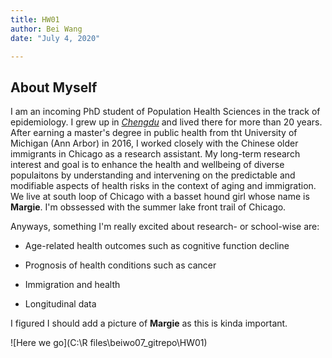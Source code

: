 ```yaml
---
title: HW01 
author: Bei Wang
date: "July 4, 2020"

---
```


## About Myself
I am an incoming PhD student of Population Health Sciences in the track of epidemiology. I grew up in [*Chengdu*](https://en.wikipedia.org/wiki/Chengdu) and lived there for more than 20 years. After earning a master's degree in public health from tht University of Michigan (Ann Arbor) in 2016, I worked closely with the Chinese older immigrants in Chicago as a research assistant. My long-term research interest and goal is to enhance the health and wellbeing of diverse populaitons by understanding and intervening on the predictable and modifiable aspects of health risks in the context of aging and immigration. We live at south loop of Chicago with a basset hound girl whose name is **Margie**. I'm obssessed with the summer lake front trail of Chicago. 

Anyways, something I'm really excited about research- or school-wise are: 

* Age-related health outcomes such as cognitive function decline 

* Prognosis of health conditions such as cancer  

* Immigration and health 

* Longitudinal data 

I figured I should add a picture of **Margie** as this is kinda important. 

![Here we go](C:\R files\beiwo07_gitrepo\HW01)



